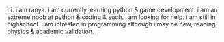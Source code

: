 hi.
i am ranya.
i am currently learning python & game development.
i am an extreme noob at python & coding & such.
i am looking for help.
i am still in highschool.
i am intrested in programming although i may be new, reading, physics & academic validation.

